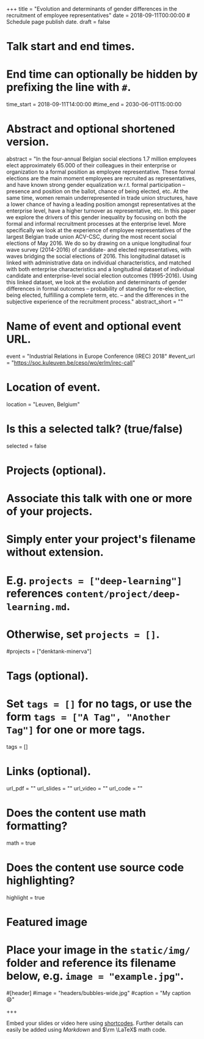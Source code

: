 +++
title = "Evolution and determinants of gender differences in the recruitment of employee representatives"
date = 2018-09-11T00:00:00  # Schedule page publish date.
draft = false

# Talk start and end times.
#   End time can optionally be hidden by prefixing the line with `#`.
time_start = 2018-09-11T14:00:00
#time_end = 2030-06-01T15:00:00

# Abstract and optional shortened version.
abstract = "In the four-annual Belgian social elections 1.7 million employees elect approximately 65.000 of their colleagues in their enterprise or organization to a formal position as employee representative. These formal elections are the main moment employees are recruited as representatives, and have known strong gender equalization w.r.t. formal participation – presence and position on the ballot, chance of being elected, etc. At the same time, women remain underrepresented in trade union structures, have a lower chance of having a leading position amongst representatives at the enterprise level, have a higher turnover as representative, etc. In this paper we explore the drivers of this gender inequality by focusing on both the formal and informal recruitment processes at the enterprise level. More specifically we look at the experience of employee representatives of the largest Belgian trade union ACV-CSC, during the most recent social elections of May 2016. We do so by drawing on a unique longitudinal four wave survey (2014-2016) of candidate- and elected representatives, with waves bridging the social elections of 2016. This longitudinal dataset is linked with administrative data on individual characteristics, and matched with both enterprise characteristics and a longitudinal dataset of individual candidate and enterprise-level social election outcomes (1995-2016). Using this linked dataset, we look at the evolution and determinants of gender differences in formal outcomes – probability of standing for re-election, being elected, fulfilling a complete term, etc. – and the differences in the subjective experience of the recruitment process."
abstract_short = ""

# Name of event and optional event URL.
event = "Industrial Relations in Europe Conference (IREC) 2018"
#event_url = "https://soc.kuleuven.be/ceso/wo/erlm/irec-call"

# Location of event.
location = "Leuven, Belgium"

# Is this a selected talk? (true/false)
selected = false

# Projects (optional).
#   Associate this talk with one or more of your projects.
#   Simply enter your project's filename without extension.
#   E.g. `projects = ["deep-learning"]` references `content/project/deep-learning.md`.
#   Otherwise, set `projects = []`.
#projects = ["denktank-minerva"]

# Tags (optional).
#   Set `tags = []` for no tags, or use the form `tags = ["A Tag", "Another Tag"]` for one or more tags.
tags = []

# Links (optional).
url_pdf = ""
url_slides = ""
url_video = ""
url_code = ""

# Does the content use math formatting?
math = true

# Does the content use source code highlighting?
highlight = true

# Featured image
# Place your image in the `static/img/` folder and reference its filename below, e.g. `image = "example.jpg"`.
#[header]
#image = "headers/bubbles-wide.jpg"
#caption = "My caption :smile:"

+++

Embed your slides or video here using [shortcodes](https://sourcethemes.com/academic/post/writing-markdown-latex/). Further details can easily be added using *Markdown* and $\rm \LaTeX$ math code.
